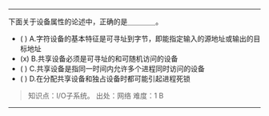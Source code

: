 ---
下面关于设备属性的论述中，正确的是＿＿＿＿。
- ( ) A.字符设备的基本特征是可寻址到字节，即能指定输入的源地址或输出的目标地址 
- (x) B.共享设备必须是可寻址的和可随机访问的设备
- ( ) C.共享设备是指同一时间内允许多个进程同时访问的设备 
- ( ) D.在分配共享设备和独占设备时都可能引起进程死锁

> 知识点：I/O子系统。
> 出处：网络
> 难度：1
> B

---